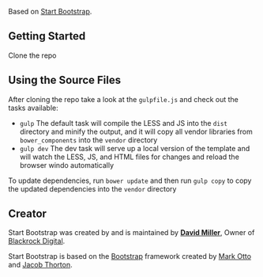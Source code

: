 Based on [Start Bootstrap](http://startbootstrap.com/).

## Getting Started

Clone the repo

## Using the Source Files

After cloning the repo take a look at the `gulpfile.js` and check out the tasks available:
* `gulp` The default task will compile the LESS and JS into the `dist` directory and minify the output, and it will copy all vendor libraries from `bower_components` into the `vendor` directory
* `gulp dev` The dev task will serve up a local version of the template and will watch the LESS, JS, and HTML files for changes and reload the browser windo automatically

To update dependencies, run `bower update` and then run `gulp copy` to copy the updated dependencies into the `vendor` directory

## Creator

Start Bootstrap was created by and is maintained by **[David Miller](http://davidmiller.io/)**, Owner of [Blackrock Digital](http://blackrockdigital.io/).

Start Bootstrap is based on the [Bootstrap](http://getbootstrap.com/) framework created by [Mark Otto](https://twitter.com/mdo) and [Jacob Thorton](https://twitter.com/fat).

